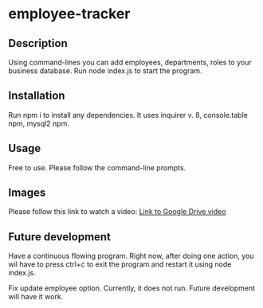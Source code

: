# employee-tracker

## Description
Using command-lines you can add employees, departments, roles to your business database. Run node index.js to start the program.

## Installation
Run npm i to install any dependencies. It uses inquirer v. 8, console.table npm, mysql2 npm.

## Usage
Free to use. Please follow the command-line prompts.


## Images

Please follow this link to watch a video:
<a href="https://drive.google.com/file/d/1lMedFBfmhCxZfLDQdWfNKD1AydT07NuT/view">Link to Google Drive video</a>

## Future development
Have a continuous flowing program. Right now, after doing one action, you wil have to press ctrl+c to exit the program and restart it using node index.js.

Fix update employee option. Currently, it does not run. Future development will have it work.